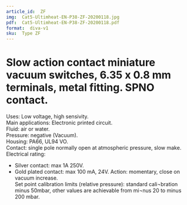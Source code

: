 ```yaml
---
article_id:  ZF
img:  Cat5-Ultimheat-EN-P38-ZF-20200118.jpg
pdf:  Cat5-Ultimheat-EN-P38-ZF-20200118.pdf
format:  diva-v1
sku:  Type ZF
---
```

# Slow action contact miniature vacuum switches, 6.35 x 0.8 mm terminals, metal fitting. SPNO contact.

Uses: Low voltage, high sensivity.  
Main applications: Electronic printed circuit.  
Fluid: air or water.  
Pressure: negative (Vacuum).  
Housing: PA66, UL94 VO.  
Contact: single pole normally open at atmospheric pressure, slow make.  
Electrical rating:
- Silver contact: max 1A 250V.
- Gold plated contact: max 100 mA, 24V.
Action: momentary, close on vacuum increase.  
Set point calibration limits (relative pressure): standard cali¬bration minus 50mbar, 
other values are achievable from mi¬nus 20 to minus 200 mbar.  
 
